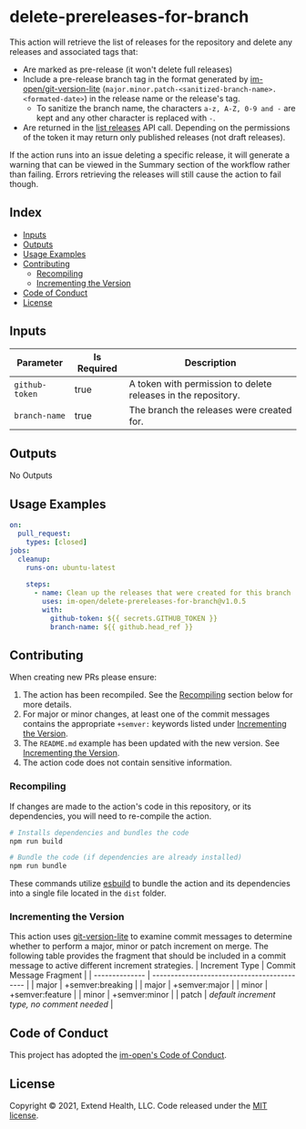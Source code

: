 # delete-prereleases-for-branch

This action will retrieve the list of releases for the repository and delete any releases and associated tags that:
- Are marked as pre-release (it won't delete full releases)
- Include a pre-release branch tag in the format generated by [im-open/git-version-lite] (`major.minor.patch-<sanitized-branch-name>.<formated-date>`) in the release name or the release's tag.  
  - To sanitize the branch name, the characters `a-z, A-Z, 0-9 and -` are kept and any other character is replaced with `-`.  
- Are returned in the [list releases] API call. Depending on the permissions of the token it may return only published releases (not draft releases).

If the action runs into an issue deleting a specific release, it will generate a warning that can be viewed in the Summary section of the workflow rather than failing.  Errors retrieving the releases will still cause the action to fail though.

## Index

- [Inputs](#inputs)
- [Outputs](#outputs)
- [Usage Examples](#usage-examples)
- [Contributing](#contributing)
  - [Recompiling](#recompiling)
  - [Incrementing the Version](#incrementing-the-version)
- [Code of Conduct](#code-of-conduct)
- [License](#license)
  
## Inputs
| Parameter      | Is Required | Description                                                   |
| -------------- | ----------- | ------------------------------------------------------------- |
| `github-token` | true        | A token with permission to delete releases in the repository. |
| `branch-name`  | true        | The branch the releases were created for.                     |

## Outputs
No Outputs

## Usage Examples

```yml
on:
  pull_request:
    types: [closed]
jobs:
  cleanup:
    runs-on: ubuntu-latest
    
    steps:
      - name: Clean up the releases that were created for this branch
        uses: im-open/delete-prereleases-for-branch@v1.0.5
        with:
          github-token: ${{ secrets.GITHUB_TOKEN }}
          branch-name: ${{ github.head_ref }}
```

## Contributing

When creating new PRs please ensure:
1. The action has been recompiled.  See the [Recompiling](#recompiling) section below for more details.
2. For major or minor changes, at least one of the commit messages contains the appropriate `+semver:` keywords listed under [Incrementing the Version](#incrementing-the-version).
3. The `README.md` example has been updated with the new version.  See [Incrementing the Version](#incrementing-the-version).
4. The action code does not contain sensitive information.

### Recompiling

If changes are made to the action's code in this repository, or its dependencies, you will need to re-compile the action.

```sh
# Installs dependencies and bundles the code
npm run build

# Bundle the code (if dependencies are already installed)
npm run bundle
```

These commands utilize [esbuild](https://esbuild.github.io/getting-started/#bundling-for-node) to bundle the action and
its dependencies into a single file located in the `dist` folder.

### Incrementing the Version

This action uses [git-version-lite] to examine commit messages to determine whether to perform a major, minor or patch increment on merge.  The following table provides the fragment that should be included in a commit message to active different increment strategies.
| Increment Type | Commit Message Fragment                     |
| -------------- | ------------------------------------------- |
| major          | +semver:breaking                            |
| major          | +semver:major                               |
| minor          | +semver:feature                             |
| minor          | +semver:minor                               |
| patch          | *default increment type, no comment needed* |

## Code of Conduct

This project has adopted the [im-open's Code of Conduct](https://github.com/im-open/.github/blob/master/CODE_OF_CONDUCT.md).

## License

Copyright &copy; 2021, Extend Health, LLC. Code released under the [MIT license](LICENSE).

[git-version-lite]: https://github.com/im-open/git-version-lite
[im-open/git-version-lite]: https://github.com/im-open/git-version-lite
[list releases]: https://docs.github.com/en/rest/reference/repos#list-releases